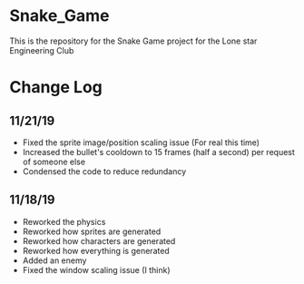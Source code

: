 # Snake_Game
This is the repository for the Snake Game project for the Lone star Engineering Club 

# Change Log
  ## 11/21/19
  * Fixed the sprite image/position scaling issue (For real this time)
  * Increased the bullet's cooldown to 15 frames (half a second) per request of someone else
  * Condensed the code to reduce redundancy
  
  ## 11/18/19
  * Reworked the physics
  * Reworked how sprites are generated
  * Reworked how characters are generated
  * Reworked how everything is generated
  * Added an enemy
  * Fixed the window scaling issue (I think)


